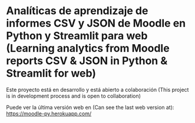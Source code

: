 # Analíticas de aprendizaje de informes CSV y JSON de Moodle en Python y Streamlit para web (Learning analytics from Moodle reports CSV & JSON in Python & Streamlit for web)
Este proyecto está en desarrollo y está abierto a colaboración (This project is in development process and is open to collaboration)

Puede ver la última versión web en (Can see the last web version at): https://moodle-py.herokuapp.com/
